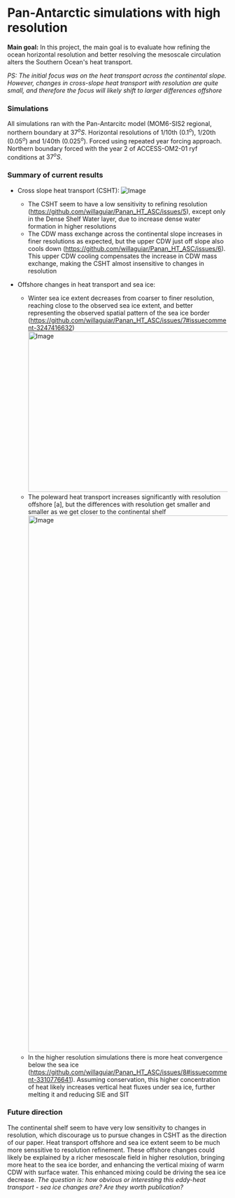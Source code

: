 # Pan-Antarctic simulations with high resolution
**Main goal:** In this project, the main goal is to evaluate how refining the ocean horizontal resolution and better resolving the mesoscale circulation alters the Southern Ocean's heat transport.

*PS: The initial focus was on the heat transport across the continental slope. However, changes in cross-slope heat transport with resolution are quite small, and therefore the focus will likely shift to larger differences offshore*

### Simulations
All simulations ran with the Pan-Antarcitc model (MOM6-SIS2 regional, northern boundary at $37^oS$. Horizontal resolutions of 1/10th ($0.1^o$), 1/20th ($0.05^o$) and 1/40th ($0.025^o$). Forced using repeated year forcing approach. Northern boundary forced with the year 2 of ACCESS-OM2-01 ryf conditions at $37^oS$.


### Summary of current results
- Cross slope heat transport (CSHT):
![Image](https://github.com/user-attachments/assets/089206c1-036a-4837-bbb4-d971cc2de852)
  - The CSHT seem to have a low sensitivity to refining resolution (https://github.com/willaguiar/Panan_HT_ASC/issues/5), except only in the Dense Shelf Water layer, due to increase dense water formation in higher resolutions
  - The CDW mass exchange across the continental slope increases in finer resolutions as expected, but the upper CDW just off slope also cools down (https://github.com/willaguiar/Panan_HT_ASC/issues/6). This upper CDW cooling compensates the increase in CDW mass exchange, making the CSHT almost insensitive to changes in resolution
 
    
- Offshore changes in heat transport and sea ice:
    - Winter sea ice extent decreases from coarser to finer resolution, reaching close to the observed sea ice extent, and better representing the observed spatial pattern of the sea ice border (https://github.com/willaguiar/Panan_HT_ASC/issues/7#issuecomment-3247416632) <img width="1347" height="367" alt="Image" src="https://github.com/user-attachments/assets/513c596c-5e06-4693-a67d-0cdafc684b1e" />
    - The poleward heat transport increases significantly with resolution offshore [a], but the differences with resolution get smaller and smaller as we get closer to the continental shelf <img width="3037" height="1228" alt="Image" src="https://github.com/user-attachments/assets/83bbf143-130e-4012-89d9-608807205580" />
    - In the higher resolution simulations there is more heat convergence below the sea ice (https://github.com/willaguiar/Panan_HT_ASC/issues/8#issuecomment-3310776641). Assuming conservation, this higher concentration of heat likely increases vertical heat fluxes under sea ice, further melting it and reducing SIE and SIT


### Future direction
The continental shelf seem to have very low sensitivity to changes in resolution, which discourage us to pursue changes in CSHT as the direction of our paper. Heat transport offshore and sea ice extent seem to be much more senssitive to resolution refinement. These offshore changes could likely be explained by a richer mesoscale field in higher resolution, bringing more heat to the sea ice border, and enhancing the vertical mixing of warm CDW with surface water. This enhanced mixing could be driving the sea ice decrease. *The question is: how obvious or interesting  this eddy-heat transport - sea ice changes are? Are they worth publication?* 

   
